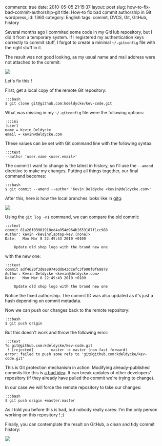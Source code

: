 comments: true
date: 2010-05-05 21:15:37
layout: post
slug: how-to-fix-bad-commit-authorship-git
title: How-to fix bad commit authorship in Git
wordpress_id: 1360
category: English
tags: commit, DVCS, Git, GitHub, history

Several months ago I commited some code in my GitHub repository, but I did it from a temporary system. If I registered my authentication keys correctly to commit stuff, I forgot to create a minimal `~/.gitconfig` file with the right stuff in it.

The result was not good looking, as my usual name and mail address were not attached to the commit:

![](http://kevin.deldycke.com/wp-content/uploads/2010/04/bad-git-commit-history-authorship.png)

Let's fix this !

First, get a local copy of the remote Git repository:

    :::bash
    $ git clone git@github.com:kdeldycke/kev-code.git

What was missing in my `~/.gitconfig` file were the following options:

    :::ini
    [user]
    name = Kevin Deldycke
    email = kevin@deldycke.com

These values can be set with Git command line with the following syntax:

    :::text
    --author 'user.name <user.email>'

The commit I want to change is the latest in history, so I'll use the `--amend` directive to make my changes. Putting all things together, our final command becomes:

    :::bash
    $ git commit --amend --author 'Kevin Deldycke <kevin@deldycke.com>'

After this, here is how the local branches looks like in [gitg](http://trac.novowork.com/gitg/):

![](http://kevin.deldycke.com/wp-content/uploads/2010/04/amended-git-commit-in-gitg.png)

Using the `git log -n1` command, we can compare the old commit:

    :::text
    commit 81a26f03901918ed4a954d964b2659187f1cc988
    Author: kevin <kevin@laptop-kev.(none)>
    Date:   Mon Mar 8 22:49:43 2010 +0100

        Update old shop logo with the brand new one

with the new one:

    :::text
    commit adf4620f3d8a89746dd643dcefc3f900f0f69878
    Author: Kevin Deldycke <kevin@deldycke.com>
    Date:   Mon Mar 8 22:49:43 2010 +0100

        Update old shop logo with the brand new one

Notice the fixed authorship. The commit ID was also updated as it's just a hash depending on commit metadata.

Now we can push our changes back to the remote repository:

    :::bash
    $ git push origin

But this doesn't work and throw the following error:

    :::text
    To git@github.com:kdeldycke/kev-code.git
     ! [rejected]        master -> master (non-fast forward)
    error: failed to push some refs to 'git@github.com:kdeldycke/kev-code.git'

This is Git protection mechanism in action. Modifying already-published commits like this is [a bad idea](http://stackoverflow.com/questions/253055/how-do-i-push-amended-commit-to-the-remote-git-repo). It can break updates of other developers' repository (if they already have pulled the commit we're trying to change).

In our case we will force the remote repository to take our changes:

    :::bash
    $ git push origin +master:master

As I told you before this is bad, but nobody really cares: I'm the only person working on this repository ! ;)

Finally, you can contemplate the result on GitHub, a clean and tidy commit history:

![](http://kevin.deldycke.com/wp-content/uploads/2010/04/fixed-git-commit-history-authorship.png)

